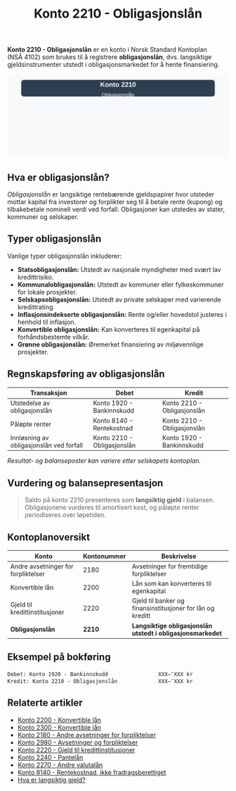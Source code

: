 ﻿---
title: "Konto 2210 - Obligasjonslån"
seoTitle: "Konto 2210 | Obligasjonslån | Kontoplan"
description: "Konto 2210 brukes til å registrere obligasjonslån, langsiktige gjeldsinstrumenter utstedt i obligasjonsmarkedet. Les om typer lån, vurdering, balansepresentasjon og bokføring."
summary: "Konto 2210: obligasjonslån, hovedtyper, og hvordan de bokføres og presenteres i balansen."
---

**Konto 2210 - Obligasjonslån** er en konto i Norsk Standard Kontoplan (NSÂ 4102) som brukes til å registrere **obligasjonslån**, dvs. langsiktige gjeldsinstrumenter utstedt i obligasjonsmarkedet for å hente finansiering.

![Illustrasjon av konto 2210 Obligasjonslån](2210-obligasjonslan-image.svg)

## Hva er obligasjonslån?

*Obligasjonslån* er langsiktige rentebærende gjeldspapirer hvor utsteder mottar kapital fra investorer og forplikter seg til å betale rente (kupong) og tilbakebetale nominell verdi ved forfall. Obligasjoner kan utstedes av stater, kommuner og selskaper.

## Typer obligasjonslån

Vanlige typer obligasjonslån inkluderer:

* **Statsobligasjonslån:** Utstedt av nasjonale myndigheter med svært lav kredittrisiko.
* **Kommunalobligasjonslån:** Utstedt av kommuner eller fylkeskommuner for lokale prosjekter.
* **Selskapsobligasjonslån:** Utstedt av private selskaper med varierende kredittrating.
* **Inflasjonsindekserte obligasjonslån:** Rente og/eller hovedstol justeres i henhold til inflasjon.
* **Konvertible obligasjonslån:** Kan konverteres til egenkapital på forhåndsbestemte vilkår.
* **Grønne obligasjonslån:** Øremerket finansiering av miljøvennlige prosjekter.

## Regnskapsføring av obligasjonslån

| Transaksjon                        | Debet                     | Kredit                      |
|------------------------------------|---------------------------|-----------------------------|
| Utstedelse av obligasjonslån       | Konto 1920 - Bankinnskudd | Konto 2210 - Obligasjonslån |
| Påløpte renter                     | Konto 8140 - Rentekostnad | Konto 2210 - Obligasjonslån |
| Innløsning av obligasjonslån ved forfall | Konto 2210 - Obligasjonslån | Konto 1920 - Bankinnskudd |

_*Resultat- og balanseposter kan variere etter selskapets kontoplan.*_

## Vurdering og balansepresentasjon

> Saldo på konto 2210 presenteres som **langsiktig gjeld** i balansen. Obligasjonene vurderes til amortisert kost, og påløpte renter periodiseres over løpetiden.

## Kontoplanoversikt

| Konto                                 | Kontonummer | Beskrivelse                                                  |
|---------------------------------------|-------------|--------------------------------------------------------------|
| Andre avsetninger for forpliktelser   | 2180        | Avsetninger for fremtidige forpliktelser                     |
| Konvertible lån                       | 2200        | Lån som kan konverteres til egenkapital                      |
| Gjeld til kredittinstitusjoner        | 2220        | Gjeld til banker og finansinstitusjoner for lån og kreditt   |
| **Obligasjonslån**                    | **2210**    | **Langsiktige obligasjonslån utstedt i obligasjonsmarkedet** |

## Eksempel på bokføring

```plaintext
Debet: Konto 1920 - Bankinnskudd                XXX–¯XXX kr
Kredit: Konto 2210 - Obligasjonslån             XXX–¯XXX kr
```

## Relaterte artikler

* [Konto 2200 - Konvertible lån](/blogs/kontoplan/2200-konvertible-lan "Konto 2200 - Konvertible lån i Norsk Standard Kontoplan")
* [Konto 2300 - Konvertible lån](/blogs/kontoplan/2300-konvertible-lan "Konto 2300 - Konvertible lån i Norsk Standard Kontoplan")
* [Konto 2180 - Andre avsetninger for forpliktelser](/blogs/kontoplan/2180-andre-avsetninger-for-forpliktelser "Konto 2180 - Andre avsetninger for forpliktelser i Norsk Standard Kontoplan")
* [Konto 2980 - Avsetninger og forpliktelser](/blogs/kontoplan/2980-avsetninger-og-forpliktelser "Konto 2980 - Avsetninger og forpliktelser i Norsk Standard Kontoplan")
* [Konto 2220 - Gjeld til kredittinstitusjoner](/blogs/kontoplan/2220-gjeld-til-kredittinstitusjoner "Konto 2220 - Gjeld til kredittinstitusjoner i Norsk Standard Kontoplan")
* [Konto 2240 - Pantelån](/blogs/kontoplan/2240-pantelan "Konto 2240 - Pantelån i Norsk Standard Kontoplan")
* [Konto 2270 - Andre valutalån](/blogs/kontoplan/2270-andre-valutalan "Konto 2270 - Andre valutalån i Norsk Standard Kontoplan")
* [Konto 8140 - Rentekostnad, ikke fradragsberettiget](/blogs/kontoplan/8140-rentekostnad-ikke-fradragsberettiget "Konto 8140 - Rentekostnad, ikke fradragsberettiget i Norsk Standard Kontoplan")
* [Hva er langsiktig gjeld?](/blogs/regnskap/langsiktig-gjeld "Hva er Langsiktig gjeld? Komplett guide til langsiktig gjeld i norsk regnskap")






